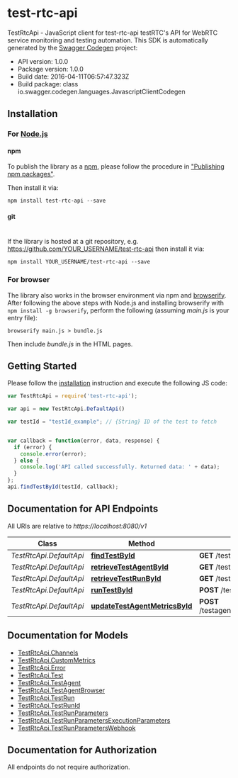 # test-rtc-api

TestRtcApi - JavaScript client for test-rtc-api
testRTC's API for WebRTC service monitoring and testing automation.
This SDK is automatically generated by the [Swagger Codegen](https://github.com/swagger-api/swagger-codegen) project:

- API version: 1.0.0
- Package version: 1.0.0
- Build date: 2016-04-11T06:57:47.323Z
- Build package: class io.swagger.codegen.languages.JavascriptClientCodegen

## Installation

### For [Node.js](https://nodejs.org/)

#### npm

To publish the library as a [npm](https://www.npmjs.com/),
please follow the procedure in ["Publishing npm packages"](https://docs.npmjs.com/getting-started/publishing-npm-packages).

Then install it via:

```shell
npm install test-rtc-api --save
```

#### git
#
If the library is hosted at a git repository, e.g.
https://github.com/YOUR_USERNAME/test-rtc-api
then install it via:

```shell
npm install YOUR_USERNAME/test-rtc-api --save
```

### For browser

The library also works in the browser environment via npm and [browserify](http://browserify.org/). After following
the above steps with Node.js and installing browserify with `npm install -g browserify`,
perform the following (assuming *main.js* is your entry file):

```shell
browserify main.js > bundle.js
```

Then include *bundle.js* in the HTML pages.

## Getting Started

Please follow the [installation](#installation) instruction and execute the following JS code:

```javascript
var TestRtcApi = require('test-rtc-api');

var api = new TestRtcApi.DefaultApi()

var testId = "testId_example"; // {String} ID of the test to fetch


var callback = function(error, data, response) {
  if (error) {
    console.error(error);
  } else {
    console.log('API called successfully. Returned data: ' + data);
  }
};
api.findTestById(testId, callback);

```

## Documentation for API Endpoints

All URIs are relative to *https://localhost:8080/v1*

Class | Method | HTTP request | Description
------------ | ------------- | ------------- | -------------
*TestRtcApi.DefaultApi* | [**findTestById**](docs/DefaultApi.md#findTestById) | **GET** /tests/{testId} | 
*TestRtcApi.DefaultApi* | [**retrieveTestAgentById**](docs/DefaultApi.md#retrieveTestAgentById) | **GET** /testagents/{testAgentId} | 
*TestRtcApi.DefaultApi* | [**retrieveTestRunById**](docs/DefaultApi.md#retrieveTestRunById) | **GET** /testruns/{testRunId} | 
*TestRtcApi.DefaultApi* | [**runTestById**](docs/DefaultApi.md#runTestById) | **POST** /tests/{testId}/run | 
*TestRtcApi.DefaultApi* | [**updateTestAgentMetricsById**](docs/DefaultApi.md#updateTestAgentMetricsById) | **POST** /testagents/{testAgentId}/metrics | 


## Documentation for Models

 - [TestRtcApi.Channels](docs/Channels.md)
 - [TestRtcApi.CustomMetrics](docs/CustomMetrics.md)
 - [TestRtcApi.Error](docs/Error.md)
 - [TestRtcApi.Test](docs/Test.md)
 - [TestRtcApi.TestAgent](docs/TestAgent.md)
 - [TestRtcApi.TestAgentBrowser](docs/TestAgentBrowser.md)
 - [TestRtcApi.TestRun](docs/TestRun.md)
 - [TestRtcApi.TestRunId](docs/TestRunId.md)
 - [TestRtcApi.TestRunParameters](docs/TestRunParameters.md)
 - [TestRtcApi.TestRunParametersExecutionParameters](docs/TestRunParametersExecutionParameters.md)
 - [TestRtcApi.TestRunParametersWebhook](docs/TestRunParametersWebhook.md)


## Documentation for Authorization

 All endpoints do not require authorization.

